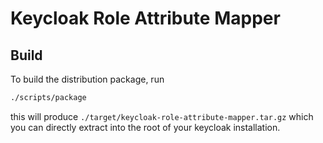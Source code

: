 # Keycloak Role Attribute Mapper

## Build

To build the distribution package, run

```bash
./scripts/package
```

this will produce `./target/keycloak-role-attribute-mapper.tar.gz` which
you can directly extract into the root of your keycloak installation.

